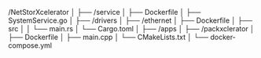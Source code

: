 /NetStorXcelerator
│
├── /service
│   ├── Dockerfile
│   ├── SystemService.go
│
├── /drivers
│   ├── /ethernet
│       ├── Dockerfile
│       ├── src
│       │   └── main.rs
│       └── Cargo.toml
│
├── /apps
│   ├── /packxclerator
│       ├── Dockerfile
│       ├── main.cpp
│       └── CMakeLists.txt
│
└── docker-compose.yml
